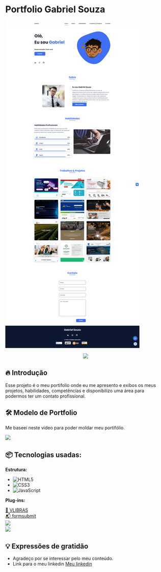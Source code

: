 # Portfolio Gabriel Souza

![Logo do projeto](https://github.com/GbrlSouza/Portfolio-Gabriel-Souza/blob/main/assets/img/page.png)

<div align="center" style="display: inline_block">
<a href="https://gbrlsouza.github.io/Portfolio-Gabriel-Souza/" target="_blank"><img src="https://img.shields.io/badge/website-000000?style=for-the-badge&logo=About.me&logoColor=white"/></a>
</div>

## 🔥 Introdução

Esse projeto é o meu portifolio onde eu me apresento e exibos os meus projetos, habilidades, competências e disponibilizo uma área para podermos ter um contato profissional.

## 🛠️ Modelo de Portfolio

Me baseei neste video para poder moldar meu portifólio.

<div style="display: inline_block">
<a href="https://www.youtube.com/watch?v=AKNvTxWOdKw" target="_blank"><img src="https://img.shields.io/badge/YouTube-%23FF0000.svg?style=for-the-badge&logo=YouTube&logoColor=white"/></a>
</div>

## 📦 Tecnologias usadas:

**Estrutura:**
* ![HTML5](https://img.shields.io/badge/HTML5-E34F26?style=for-the-badge&logo=html5&logoColor=white)&nbsp;
* ![CSS3](https://img.shields.io/badge/CSS3-1572B6?style=for-the-badge&logo=css3&logoColor=white)&nbsp;
* ![JavaScript](https://img.shields.io/badge/JavaScript-323330?style=for-the-badge&logo=javascript&logoColor=F7DF1E)&nbsp;

**Plug-ins:**
<div style="display: inline_block">
<a href="https://www.gov.br/governodigital/pt-br/vlibras" target="_blank"><span>🤟 VLIBRAS</span></a><br>
<a href="https://formsubmit.co/" target="_blank"><span>📬 formsubmit</span></a><br>
<a href="https://www.google.com/recaptcha/admin/create" target="_blank"><img src="https://img.shields.io/badge/google-4285F4?style=for-the-badge&logo=google&logoColor=white"/></a><br>
<a href="https://codepen.io/savian/pen/pVLejm" target="_blank"><img src="https://img.shields.io/badge/WhatsApp-25D366?style=for-the-badge&logo=whatsapp&logoColor=white"/></a>
</div>

## 💡 Expressões de gratidão

* Agradeço por se interessar pelo meu conteúdo.
* Link para o meu linkedin [Meu linkedin](https://www.linkedin.com/in/gabriel-costa-de-souza-066486230/)
